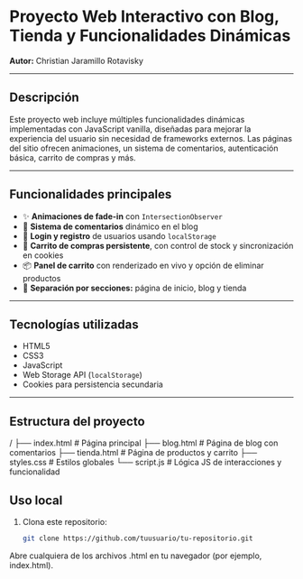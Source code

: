 # Proyecto Web Interactivo con Blog, Tienda y Funcionalidades Dinámicas

**Autor:** Christian Jaramillo Rotavisky

---

## Descripción

Este proyecto web incluye múltiples funcionalidades dinámicas implementadas con JavaScript vanilla, diseñadas para mejorar la experiencia del usuario sin necesidad de frameworks externos. Las páginas del sitio ofrecen animaciones, un sistema de comentarios, autenticación básica, carrito de compras y más.

---

## Funcionalidades principales

- ✨ **Animaciones de fade-in** con `IntersectionObserver`
- 💬 **Sistema de comentarios** dinámico en el blog
- 🔐 **Login y registro** de usuarios usando `localStorage`
- 🛒 **Carrito de compras persistente**, con control de stock y sincronización en cookies
- 📦 **Panel de carrito** con renderizado en vivo y opción de eliminar productos
- 📄 **Separación por secciones:** página de inicio, blog y tienda

---

## Tecnologías utilizadas

- HTML5  
- CSS3  
- JavaScript  
- Web Storage API (`localStorage`)  
- Cookies para persistencia secundaria

---

## Estructura del proyecto

/
├── index.html # Página principal
├── blog.html # Página de blog con comentarios
├── tienda.html # Página de productos y carrito
├── styles.css # Estilos globales
└── script.js # Lógica JS de interacciones y funcionalidad

## Uso local

1. Clona este repositorio:
   ```bash
   git clone https://github.com/tuusuario/tu-repositorio.git
Abre cualquiera de los archivos .html en tu navegador (por ejemplo, index.html).
